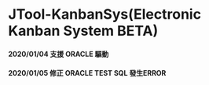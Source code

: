# JTool-KanbanSys(Electronic Kanban System BETA)


#### 2020/01/04 支援 ORACLE 驅動
#### 2020/01/05 修正 ORACLE TEST SQL 發生ERROR
